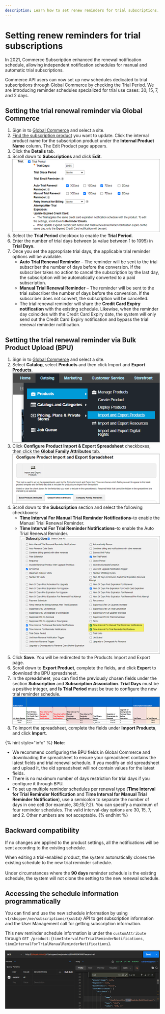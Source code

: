 ```yaml
---
description: Learn how to set renew reminders for trial subscriptions.
---
```


# Setting renew reminders for trial subscriptions

In 2021, Commerce Subscription enhanced the renewal notification schedule, allowing independent notification schedules for manual and automatic trial subscriptions.

Commerce API users can now set up new schedules dedicated to trial subscriptions through Global Commerce by checking the Trial Period. We are introducing reminder schedules specialized for trial use cases: 30, 15, 7, and 2 days.


Setting the trial renewal reminder via Global Commerce
------------------------------------------------------

1. Sign in to [Global Commerce](https://gc.digitalriver.com/gc/ent/login.do) and select a site.
2. [Find the subscription product](https://help.digitalriver.com/help/gc/Products/All-Products/Editing-a-product.htm#HowToSearchForProduct) you want to update. Click the internal product name for the subscription product under the **Internal Product Name** column. The Edit Product page appears.
3. Click the **Details** tab.
4. Scroll down to **Subscriptions** and click **Edit**. \
   <img src="../../../.gitbook/assets/trialsubscription.png" alt="" data-size="original">&#x20;
5. Select the **Trial Period** checkbox to enable the **Trial Period**.
6. Enter the number of trial days between (a value between 1 to 1095) in **Trial Days**.
7. Once you set the appropriate trial days, the applicable trial reminder options will be available.&#x20;
   * &#x20;**Auto Trial Renewal Reminder** – The reminder will be sent to the trial subscriber the number of days before the conversion. If the subscriber takes no action to cancel the subscription by the last day, the subscription will be automatically converted to a paid subscription.
   * **Manual Trial Renewal Reminder** – The reminder will be sent to the trial subscriber the number of days before the conversion. If the subscriber does not convert, the subscription will be cancelled.
   * The trial renewal reminder will share the **Credit Card Expiry notification** with the existing schedule. Likewise, when the reminder day coincides with the Credit Card Expiry date, the system will only send out the Credit Card Expiry notification and bypass the trial renewal reminder notification.

## Setting the trial renewal reminder via Bulk Product Upload (BPU)

1. Sign in to [Global Commerce](https://gc.digitalriver.com/gc/ent/login.do) and select a site.
2. Select **Catalog**, select **Products** and then click Import and **Export Products**. \
   <img src="../../../.gitbook/assets/importandexportproducts.png" alt="" data-size="original">&#x20;
3. Click **Configure Product Import & Export Spreadsheet** checkboxes, then click the **Global Family Attributes** tab. \
   <img src="../../../.gitbook/assets/configureproductimport.png" alt="" data-size="original">&#x20;
4. Scroll down to the **Subscription** section and select the following checkboxes:
   * **Time Interval For Manual Trial Reminder Notifications**–to enable the Manual Trial Renewal Reminder.
   * **Time Interval For Trial Reminder Notifications**–to enable the Auto Trial Renewal Reminder. \
     <img src="../../../.gitbook/assets/subscriptionselectall.png" alt="" data-size="original">&#x20;
5. Click **Save**. You will be redirected to the Products Import and Export page.
6. Scroll down to **Export Product**, complete the fields, and click **Export** to download the BPU spreadsheet.
7. In the spreadsheet, you can find the previously chosen fields under the section **Subscription** and **Subscription Association**. **Trial Days** must be a positive integer, and **Is Trial Period** must be true to configure the new trial reminder schedule.  \
   <img src="../../../.gitbook/assets/subscriptionassociation.png" alt="" data-size="original">&#x20;
8. To import the spreadsheet, complete the fields under **Import Products**, and click **Import**.

{% hint style="info" %}
**Note**:

*
  We recommend configuring the BPU fields in Global Commerce and downloading the spreadsheet to ensure your spreadsheet contains the latest fields and trial renewal schedule. If you modify an old spreadsheet and upload it, the old spreadsheet will not contain values for the latest fields.
*
  There is no maximum number of days restriction for trial days if you configure it through BPU.
* &#x20;To set up multiple reminder schedules per renewal type (**Time Interval for Trial Reminder Notification** and **Time Interval for Manual Trial Reminder Notification**), use a semicolon to separate the number of days in one cell (for example, 30;15;7;2). You can specify a maximum of four reminder schedules. The valid interval-day options are 30, 15, 7, and 2. Other numbers are not acceptable.
{% endhint %}

## Backward compatibility

If no changes are applied to the product settings, all the notifications will be sent according to the existing schedule.&#x20;

When editing a trial-enabled product, the system automatically clones the existing schedule to the new trial reminder schedule.\
\
Under circumstances where the **90 days** reminder schedule is the existing schedule, the system will not clone the setting to the new renewal schedule.



## Accessing the schedule information programmatically

You can find and use the new schedule information by using `v1/shopper/me/subscriptions/{subId}` API to get subscription information and the User Management call for getting subscription information.

This new reminder schedule information is under the `customAttribute` through `GET /product`: (`timeIntervalForTrialReminderNotifications`, `timeIntervalForTrialManualReminderNotifications`).

![](../../../.gitbook/assets/apiexposure.png)
